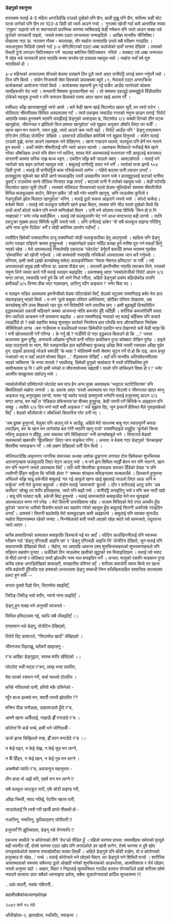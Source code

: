 **डेङ्गुको स्वानुभव**

वास्तवमा मलाई 4-5 महिना अगाडिदेखि टाउको दुखेको पनि छैन, छाती दुख्नु पनि छैन,
शरीरमा कहीं चोट पटक लागेको पनि छैन तर 103-4 डिग्री को ज्वरो आउने गर्‍यो ।  गुगलमा
खोजी गर्दा कतै आन्तरिक रुपमा \'ट्यूमर\' पल्हायो भने वा क्यान्सरको प्रारम्भिक चरणमा
व्यक्तिलाई केही नभैकन पनि ज्वरो आउन सक्छ भन्ने कुरोको जानकारी पाइयो,  जसले मनमा
एउटा सन्त्रस्तता जन्माइदियो । आखिर मानवीय जीजिविषा ! पोखरामा गएर डा. नारायण
गौतम - बालसखा, सँग व्यहोरा जनाएपछि उनले सबै परीक्षण गराइदिए । जसअनुसार भिडियो
एक्सरे गर्दा ३-४ सेन्टिमिटरको एउटा धब्बा कलेजोको दायाँ भागमा देखियो । त्यसको स्थिती
टुंगो लगाउन सिटिस्क्यान गर्ने  सल्लाह बमोजिम सिटिस्क्यान  गरियो । यसबाट त्यो धब्बा
जन्मजात नै रहेछ भन्ने जानकारी प्राप्त भएपछि मनमा सन्तोष एवं प्रसन्नता महसुस भयो ।
व्यहोरा नयाँ वर्ष सुरु भएपछिको हो ।

३-४ महिनाको अन्तरालमा तीजको बेलामा दरखाने दिन ठूलै ज्वरो आएर पानीपट्टि लगाई समन
गर्नुपर्ने भयो । तिज पनि बित्यो । संयोग निजामती सेवा दिवसको उपलक्ष्यमा ब्यूरो ८१,
नेपालले एउटा अन्तरक्रिया कार्यक्रमको आयोजना गरेको थियो । कार्यक्रममा सहभागी हुन गई
फर्केर आउँदा घरनेरको चोकमा साथीहरूसँग भेट भयो । सनातनी विषयमा कुराकानीहरु भए । सो
समयमा एकादुई लामखुट्टेले पिँडौलातिर टोकेको महसुस हुन्थ्यो र पनि सनातन हिसाबले घरमा
आएर खाना खाई आराम गरेँ ।

पर्सीपल्ट साँझ खानाखानुपूर्व ज्वरो आयो । बलै केही खाना खाई सिटामोल खाएर सुतेँ, तर
ज्वरो घटेन । भोलिपल्ट श्रीमतीसाथ सिभिल अस्पतालमा गएँ । ज्वरो एकाइमा जचाउँदा
रगतको नमुना छाड्न लगाई \'रिपोर्ट आएपछि पक्का हुनसक्ने भएपनि तपाईँलाई डेङ्गुको आशङ्का
छ, सिटामोल २/२ चक्की दिनको तीन पटक खानुहोला, जीवनजल र झोलिलो चिज प्रशस्त
खानुहोला\' भन्ने सुझाव अनुसार औषधि लिएर घर फर्केँ । खाना खान मन नलाग्ने, ज्यान दुख्ने,
ज्वरो आउने क्रम जारी रह्यो । रिपोर्ट आउँदा पनि \' डेङ्गु एनएसवान एन्टिजेन (रेपिड)
पोजेटिभ\' देखियो । डाक्टरले उल्लिखित बमोजिमै गर्न सुझाव दिनुभयो । संयोग मलाई टाउको
दुख्ने, वान्ता आउने लक्षणहरू भने देखिएनन् । खाना गन्हाउन थाल्यो, फलफूल पनि हेर्नै मन
नलाने हुन थाल्यो । अर्को संयोग श्रीमतीलाई पनि ज्वरो आउन थाल्यो । लक्षणहरू मिलेकाले
नजँचाई मैले खाने गरेका औषधिहरू उनले पनि सेवन गर्न थालिन्, सायद मेरो अवस्थालाई मध्यनजर
गरी आफूलाई बलजफत् सनातनी काममा सरिक राख्न बाध्य भइन् । एकदिन साँझ बलै जाउलो
ख्वाए - आमा/छोराले । मलाई भने ज्वरोको चाप बढ्न लागेको महसुस भयो । बाबुलाई
पानीपट्टि तयार गर्न भनेँ । ज्वरोको मात्रा झण्डै १०४ डिग्री पुग्यो । मलाई ती
पानीपट्टिले काम गरिरहेजस्तो लागेन । गहिरो बाटामा पानी ल्याउन लगाएँ । हातखुट्टामा
सुकेको खर बाँधी आगो सल्काइदिए जस्तै असह्यनीय जलन भयो र हातखुट्टालाई बाटाको पानीमा
डुवाएँ र टाउकोमा सानो तौलिया भिजाएर राख्न लगाएँ । बाटाको पानी नै तातेको महसुस
भयो । केही घटेपछि सिटामोल खाएर सुती टोपलेँ । त्यसको भोलिपल्ट विस्ताराको पल्लो
छेउमा सुतिरहेको समयमा श्रीमतीजीले विभिन्न फलफूलहरू काटेर, बिरेनुन छर्केर \'लौ बलै गरेर
भएपनि खानुस्, अनि जाउलोमा कुरिलो र गेडागुडीको झोल मिलाएर खानुहोला\' भनिन् ।
मलाई ठूलो सकस आइलागे जस्तो भयो । कोल्टे फर्कंदा ८ बजेको थियो । मलाई त्यो फलफूल
यसैपनि खाने इच्छा थिएन, त्यसमा पनि जीउ यस्तो दुखेको थियो कि दायाँ-वायाँ कोल्टे फर्कन
पनि मनले मानिरहेको थिएन । उनी भने कोठामा पस्दा बित्तिकै \'किन हो त नि नखाएको
!\' भनेर स्नेह बर्साउँथिन् । मलाई त्यो फलफूलसँग भेट गर्न आधा घण्टाभन्दा बढी लाग्यो ।
रपनि एकटुक्रा मुखमा हाल्दा बित्तिकै थुकौँ जस्तो भयो । अनि उनीलाई डाकेर \'यो सबै
फलफूल ग्राइण्ड गरिदिनु अनि नाक थुनेर पिउँला\' भनेँ र सोही बमोजिम उपभोग गर्दोभएँ ।

त्यसैदिन छिमेकी परमादरणिय दाजू राममणिको जोडी भलाकुसारीका हेतु आउनुभयो । वहाँहरू
पनि डेङ्गु लागेर भरखर तङ्ग्रिने क्रममा हुनुहुन्थ्यो । सखास्नेहले उछार नदिँदा प्रत्यक्ष हुने
मनीषा पूरा गर्न मकहाँ छिर्नु भएको रहेछ । मेरो अवस्थालाई नियालेपछि एकपटक \'प्लेटलेट\'
हेर्नुपर्ने बताउँदै सम्भव भएसम्म गृहसेवा \'होमसर्भिस\' को खोजी गर्नुभयो । त्यो कामयावी
नभएपछि नजिकैको अस्पतालमा जान करै गर्नुभयो । परिणाम, हामी साथै (हाम्रो कान्छोबाबु
समेत) कलङ्कीस्थित \'नेपाल नेशनल हस्पिटल\' मा गयौँ । त्यो अस्पतालको प्रमुख हाम्रै
भतिजा डा. प्रकाश पौडेल छन् । सरासरी इमर्जेन्सीमा गएपछि तापक्रम लिने, रगतको नमुना
लिने जस्ता कार्य गरी मलाई स्लाइन चढाइदिए । प्रकाशबाबु आएर \'प्याथोलोजीको रिपोर्ट
आउन २/३ घण्टा लाग्ला, त्यसपछि भर्ना हुने कि घरै जाने निधो गरौँला, अहिले डेङ्गुको
प्रकोप बढिरहेकोछ तापनि हामीकहाँ ४/५ दिनमा ठीक भएर गएकाछन्, आत्तिनु पर्दैन अङ्कल
!\' भनेर बिदा भए ।

म स्लाइन जडित अवस्थामा इमर्जेन्सीको बेडमा पल्टिरहेको थिएँ, छेउको स्टुलमा राममणिदाइ
बसेर मेरा हात सहलाइरहनु भएको थियो । म भने \'ठूलो बाबुका परिवार अमेरिकामा,
छोरीका परिवार पोखरामा, अब कान्छोबाबु पनि उच्च शिक्षाको रहर पूरा गर्न विदेशतिरै
जाने तयारीमा छन् । हामी बुढाबुढी दिनप्रतिदिन वृद्धावस्थाको उकाली चढिरहने क्रममा
आजभन्दा भोलि कमजोर हुँदै जाँदैछौँ । शरीरिक कमजोरीसँगै यस्ता रोग-व्याधिले आक्रमण गर्ने
सम्भावना बढ्दोछ । आज राममणिदाइ नभएको भए मलाई यहिँसम्म पनि कसले ल्याइदिँदो हो ?
हाम्रो सहरीया बसाइ शुभाशुभ कार्यको निम्तोपत्र हात परेपछि मात्र औपचारिकता
निर्वाहमा सीमितिएको लाग्छ ।बरु गाउँघरमा त वल्लोपल्लो घरका छिमेकीले एकदिन मात्र
देखानपरे कतै केही भएछ कि ! भनी खोजतलासी गर्ने गरिन्छ । के गर्नु खै ? गाउँतिरै पो गएर
वृद्धकाल बिताउने हो कि \...!\' जस्ता कल्पनामा डुब्न पुगेँछु, अनायासै आँखामा नुनिलो
पानी भरिएर छचल्किन पुग्दा कोषबाट पोखिन पुगेछ । दाइले थाहा पाउनुभयो या भएन, मैले
स्लाइनरहित हात वहाँसँगबाट फुत्काइ आँखा मिचे जसरी रसाएका आँखा पुछेर पुन: दाइको
हातलाई जोडले समाउँदै \'के थाहा ? भोलिसम्मै यस्तै सेवामा जुट्न पर्ने पो हो कि दाइ, आज
हजुर नआएको भए म यहाँ आउने शोचमा थिइन \...\' रौद्रस्वरमा पोखिएँ । वहाँ पनि
मानवीय अतिसंवेदनशीलता भएको व्यक्तित्त्व \'के भन्या त्यस्तो ? साथीभाइ, छिमेकी हुनुको
सार्थकता नै यस्तै परिस्थितिमा हुने सामीप्यतामा छ नि ! अनि हामी भनेको त
जीवनपर्यन्तमा सहृदयी ! यस्तो पनि सोचिरहने विषय हो र !\' भनेर आत्मीय साखुल्यता
दर्शाउनु भयो ।

प्याथोलोजीको प्रतिवेदनले प्लेटलेट कम मात्र हैन अन्य मुख्य अवयवहरू \'भाइटल
स्टाटिस्टिक्स\' पनि बिथोलिएको व्यहोरा जनायो । डा. प्रकाश आएर \'यस्तो अवस्थामा
घर गएर सिटामो र जीवनजल खाएर बस्नु अङ्कल भन्नु अनुपयुक्त लाग्यो, घरमा गई च्यापेर
मलाई डाक्नुभयो भनेपनि मलाई हजुरसामु आउन २/३ घण्टा लाग्छ, बरु यहाँ त \'मेडिकल
प्रोफेसनल\'का बीचमा हुनुहुन्छ, केही जरुरी पर्ने बित्तिकै म आइहाल्न पनि सक्छु । त्यसैले २/४
दिन भर्ना भएरै बसौँ अङ्कल !\' भन्ने सुझाव दिए, जुन इन्कार्ने हैसियत मैले गुमाइसकेको थिएँ
। बेडको चाँजोपाजो र औषधिको सिफारिस गरेर उनी गए ।

\'अब ढुक्क हुनुपर्‍यो, बेलुका पनि आउनु परे म आउँछु, अहिले मेरो साधनमा बाबु गएर ल्याउनुपर्ने
कपडा ल्याउँछन्, बरु के खान मन लागेकोछ बल गरेरै भएपनि खानु पर्‍यो\' राममणिदाइले
भन्नुहुँदा \'कुर्नको चिन्ता नलिनु अङ्कल म छँदैछु, अरू व्यवस्था पनि मिलिहाल्ला\' भनी
कान्छोबाबुले भने । सिस्टरले बेडको व्यवस्थाको खबरसँग \'ह्विलचियर\' लिएर जान सङ्केत
गरिन् । अन्तत: म बेडमा गएर डेङ्गुको \'प्रेस्क्राइब्ड\' बिरामीमा नामाङ्कन गरेँ । त्यो
लक्षण देखिएको दसौँ दिन थियो ।

भोलिपल्टदेखि अमृतनगर नागरिक समाजका अध्यक्ष अशोक ढुङ्गाना लगायत टोल छिमेकका
शुभचिन्तक अग्रजानुजहरू फलफूलादि लिएर भेट्न आउनु भयो । म भने झन् शिथिल भएझैँ बोल्न मन
पनि नलाग्ने, खान मन पनि नलाग्ने जस्तो अवस्थामा थिएँ । घरि-घरि बिरामीका कुरुवाहरू
सरासर हिँडेको देख्दा \'म पनि त्यसैगरी हिँड्न सकुँला कि यत्तिकै होला ?\' सम्मका शोचहरू
मथिङ्गलमा सल्बलाउँथे । डिस्चार्ज हुनुभन्दा अघिल्लो साँझ साढु हर्कजीले बाबुलाई \'घर गई
आफूले खाना खाई बुबालाई जाउलो लिएर आऊ अनि म फर्कुंला\' भनी मेरो कुरुवा बन्नुभयो ।
संयोग मलाई \'कामज्वरो\' छुट्यो । दाँत र शरीरलाई अरट्ठ पारेर \'अब काम्दिन\' सोच्छु
तर शरीर हल्लिहाल्छ, ज्वरो पनि बढ्दै गयो । पानीपट्टि लगाइदिनु भयो र पनि क्रम जारी
रह्यो । बाबु पनि घरबाट फर्के, हर्कजी बिदा हुनुभयो । मलाई कामज्वरोले कमाइरहँदा मेरो
मन सुताइको अवस्थाउपर मनन गर्न पगेछ । मेरो सिरानी उत्तरदिशामा रहेछ । फलाम
मिसिएको मेरो रगत अस्थीर हुँदा छुटेको \'काम\'मा धर्तीको विकर्षण बलले थप सहयोग गरेको
महसुस हुँदा बाबुलाई सिरानी अर्कोतर्फ गराइदिन लगाएँ । आश्चर्य ! सिरानी बदलेपछि मेरो
कामछुटाइमा कमी आइहाल्यो । बाबुलाई पनि व्याख्या सुनाउँदा व्यहोरा विज्ञानसम्मत रहेको
जनाए । निभ्नेबेलाको बत्ती जस्तै आएको रहेछ क्यारे त्यो कामज्वरो, तदुपरान्त ज्वरो आएन ।

करिब हफ्तादिनको अस्पताल बसाइपछि डिस्चार्ज भई घर आएँ । सोदिन आर्धाङ्गिनीलाई पनि
स्वास्थ्य परीक्षण गर्दा \'डेङ्गु एण्टिबडी आइजि एम\' र \'डेङ्गु एण्टिबडी आइजि जि\'
पोजेटिभ देखियो, जुन मलाई पनि सकारात्मकै देखिएको थियो । जेहोस्, घर आएपछि आफन्त एवम्
शुभचिन्तकहरूको शुभभावनाहरूले पनि तङ्ग्रिन सहयोग पुर्‍याए । फर्कँदैको दिन जाउलोमा खसीको
खुट्टाको रस मिसाइदिएछन् । मलाई त्यो स्वाद पो मीठो लाग्यो र भोलिबाट यस्तै झोलसँग
नरम भात बनाइदिन भनेँ । अन्तत: मासुको रससँग माडबस्न पुग्दा करिब दशक अगाडिदेखिको
शाकाहरी, मांसहारीमा परिणत भएँ । शरीरमा कमजोरी व्याप्त थियो तर खाना रुचि
बढोत्तरी हुँदैजाँदा एक हफ्ताको अन्तरालमा डेङ्गु सम्बन्धी निम्न फाँकीहरूसहित सामाजिक
सञ्जालमा प्रकट हुन सकेँ --

कपाल दुख्यो पैल्हो दिन, सिटामोल खाइदिएँ,

जिरिङ्-जिरिङ् भयो शरीर, न्यानो नाना लाइदिएँ ।

डेङ्गू हुन सक्छ भने अनुभवी स्वजनले -

सिभिल हस्पिटलमा गई, व्याधि सबै जँचाइदिएँ ।।

एनएस्वान भन्ने डेङ्गू, पोजेटिभ देखिएको,

रिपोर्ट दिए डाक्टरले, "सिटामोल खाउँ" लेखिएको ।

जीवनजल पिइराख्नु, बलैकरै खाइरहनु -

र\'च आखिर डेङ्गूद्वारा, स्वस्थ शरीर खेदिएको ।।

प्लेटलेट भन्नी घट्दा र\'चन्, लाख् भन्दा तलतिर,

मेवा पात्को रसपान गर्ने, चर्चा चल्थ्यो टोलतिर ।

काँचो नरिवलको पानी, हरियो मकै उसिनेको -

प्यूँन बाध्य ढल्क्यो मन, क्यारौँ त्यस्तै झोलतिर ??

मन्शिर पीडा तनौडाहा, उखरमाउलो हुँदो र\'च,

आफ्नै खाना आफैँलाई, नखाऊँ झैँ गनाउंदो र\'च ।

कोरोना\'नि कडै भन्थे, हामी भने जोगिएथ्यौँ -

ऊर्जा झर्‍या सिख्रिल्लो रुख, झैँ वदन बनाउँदो र\'च ।।

न केई पढ्न, न केई लेख्न, न केई सुन्न मन लाग्ने,

न कैँ हिँड्न, न केई खान, न केई गुन्न मन लाग्ने ।

अचम्मैको व्याधि र\'च, अग्रजानुज महानुभाव -

तीन हप्ता भो अझै घरि, एक्लै रुन मन लाग्ने !!

सबै फल्फूल काटकुट पारी, एकै चोटी ग्राइण्ड गरी,

आँखा चिम्ली, स्वाद नलिई, पेटतिर ख्वात्त पारी,

जाउलोलाई\'नि त्यसै गरी खायौँ हाम्ले सैंसाथी हो -

नआत्तिनु, नमात्तिनु, कुल्किएलान् जोरीपारी !!

हजुरकाँ\'नि झुल्किएला, डेङ्गू भन्ने रोगव्याधि !!

एकजना साथीले \'म कोरोनाको तीनै \'वेभ\'को पीडित हुँ । पहिलो चरणमा प्रायस:
समवयीहरू समेतको मृत्युले बढी भयभीत रहेँ, दोस्रो चरणमा एउटा खोप पनि लगाएकोले डर खासै
लागेन, तेस्रो चरणमा त दुवै खोप लगाइसकेकोले सामान्य रुघाखोकीका रूपमा लिएथेँ । अहिले
डेङ्गुले पनि बाँकी राखेन, यो त कोरोनाको हजुरबाउ पो रहेछ\...\' भन्थे । मलाई कोरोनाले
भने छोएको थिएन, तर डेङ्गुले भने शिथिलै पार्‍यो । शारीरिक अस्वस्थताको समयमा सबैभन्दा
ठूलो ओखती भनेको शुभचिन्तकको आडभरोसा, आत्मविश्वास र धैर्य रहेछन् जस्तो अनुभव रह्यो ।
आहार, विहार र निद्रालाई सुव्यवस्थित गराउँदा हत्तपत्त रोगव्याधिले हाम्रो शरीरमा
प्रवेश नपाउने सत्याता उपर सबैको ध्यानाकृष्ट हवोस्, सबैमा सुआरोग्यताको हार्दिक शुभकामना
!!!

\...सके सपारौँ, नसके नबिगारौँ\...

#हामीसबैकोकल्याणहवोस्#

२०७९ मार्ग १५ गते

आँधीखोला-२, झारखोला, स्याँर्कोट, स्याङ्जा ।
